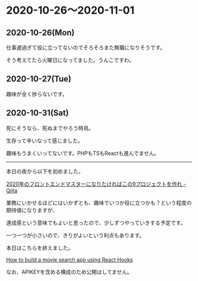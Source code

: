 # 2020-10-26〜2020-11-01

## 2020-10-26(Mon)

仕事遅過ぎて役に立ってないのでそろそろまた無職になりそうです。

そう考えてたら火曜日になってました。うんこですわ。

## 2020-10-27(Tue)

趣味が全く捗らないです。

## 2020-10-31(Sat)

死にそうなら、死ぬまでやろう時鳥。

生存って辛いなって感じました。

趣味もうまくいってないです。PHPもTSもReactも進んでません。

---

本日の夜から以下を初めました。

[2020年のフロントエンドマスターになりたければこの9プロジェクトを作れ - Qiita](https://qiita.com/rana_kualu/items/915345b8f3f870cfe2aa)

業務にいかせるほどにはいかずとも、趣味でいつか役に立つかも？という程度の期待値になりますが、

達成感という意味でもよいと思ったので、少しずつやっていきする予定です。

一つ一つが小さいので、きりがよいという利点もあります。

本日はこちらを終えました。

[How to build a movie search app using React Hooks](https://www.freecodecamp.org/news/how-to-build-a-movie-search-app-using-react-hooks-24eb72ddfaf7/)

なお、APIKEYを含める構成のため公開はしてません。
